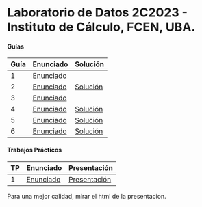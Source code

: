 # Laboratorio de Datos 2C2023 - Instituto de Cálculo, FCEN, UBA.

#### Guías
| Guía  | Enunciado | Solución |
|-------|-----------|----------|
| 1  | [Enunciado](https://github.com/arielbakal/uba_ldd/blob/main/guias/1/guia1.pdf) |  |
| 2  | [Enunciado](https://github.com/arielbakal/uba_ldd/blob/main/guias/2/guia2.pdf) | [Solución](https://github.com/arielbakal/uba_ldd/blob/main/guias/2/guia2.R) |
| 3  | [Enunciado](https://github.com/arielbakal/uba_ldd/blob/main/guias/3/guia3.pdf) |  |
| 4  | [Enunciado](https://github.com/arielbakal/uba_ldd/blob/main/guias/4/guia4.pdf) | [Solución](https://github.com/arielbakal/uba_ldd/blob/main/guias/4/guia4.R) |
| 5  | [Enunciado](https://github.com/arielbakal/uba_ldd/blob/main/guias/5/guia5.pdf) | [Solución](https://github.com/arielbakal/uba_ldd/blob/main/guias/5/guia5.R) |
| 6  | [Enunciado](https://github.com/arielbakal/uba_ldd/blob/main/guias/6/guia6.pdf) | [Solución](https://github.com/arielbakal/uba_ldd/blob/main/guias/6/guia6.R) |

#### Trabajos Prácticos
| TP | Enunciado | Presentación |
|----|-----------|----------|
| 1  | [Enunciado](https://github.com/arielbakal/uba_ldd/blob/main/tps/tp1/enunciado.pdf) | [Presentación](https://github.com/arielbakal/uba_ldd/blob/main/tps/tp1/Presentacion.pdf) |

Para una mejor calidad, mirar el html de la presentacion.
